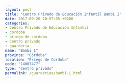```yaml
---
layout: post
title: "Centro Privado de Educación Infantil Bambi I"
date: 2017-09-20 20:57:05 +0200
categories:
- Centro Privado de Educación Infantil
- cordoba
- priego-de-cordoba
- Centro privado
- guarderia
name: "Bambi I"
province: "Córdoba"
location: "Priego de Cordoba"
code: "14007477"
type: "Centro privado"
permalink: /guarderias/bambi-i.html
---
```

